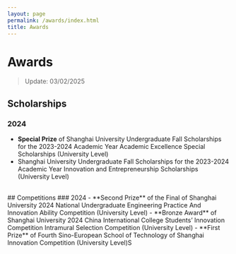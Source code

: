 ```yaml
---
layout: page
permalink: /awards/index.html
title: Awards
---
```


# Awards
> Update: 03/02/2025
## Scholarships
### 2024
- **Special Prize** of Shanghai University Undergraduate Fall Scholarships for the 2023-2024 Academic Year Academic Excellence Special Scholarships (University Level)
- Shanghai University Undergraduate Fall Scholarships for the 2023-2024 Academic Year Innovation and Entrepreneurship Scholarships (University Level)
<br>
## Competitions
### 2024
- **Second Prize** of the Final of Shanghai University 2024 National Undergraduate Engineering Practice And Innovation Ability Competition (University Level)
- **Bronze Award** of Shanghai University 2024 China International College Students’ Innovation Competition Intramural Selection Competition (University Level)
- **First Prize** of Fourth Sino-European School of Technology of Shanghai Innovation Competition (University Level)S
<br>